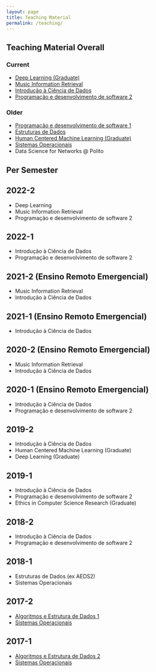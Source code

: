 ```yaml
---
layout: page
title: Teaching Material
permalink: /teaching/
---
```


## Teaching Material Overall

### Current

  * [Deep Learning (Graduate)](https://deep-ufmg.github.io/)
  * [Music Information Retrieval](https://docs.google.com/document/d/1UeDOMEwAl-XAONn7pS6_a7DtBrkGSft04EUwRI-xUQc)
  * [Introdução à Ciência de Dados](https://icd-ufmg.github.io)
  * [Programação e desenvolvimento de software 2](https://flaviovdf.github.io/pds2-ufmg)

### Older

  * [Programação e desenvolvimento de software 1](https://github.com/flaviovdf/programacao)
  * [Estruturas de Dados](https://github.com/flaviovdf/estruturas-de-dados)
  * [Human Centered Machine Learning (Graduate)](https://drive.google.com/open?id=173s0BS44S74Wag5mKQPZFRlB49ZTY7im)
  * [Sistemas Operacionais](https://github.com/flaviovdf/sistemas-operacionais)
  * Data Science for Networks @ Polito

## Per Semester

## 2022-2
  * Deep Learning
  * Music Information Retrieval
  * Programação e desenvolvimento de software 2
  
## 2022-1
  * Introdução à Ciência de Dados
  * Programação e desenvolvimento de software 2

## 2021-2 (Ensino Remoto Emergencial)
  * Music Information Retrieval
  * Introdução à Ciência de Dados
  
## 2021-1 (Ensino Remoto Emergencial)
  * Introdução à Ciência de Dados

## 2020-2 (Ensino Remoto Emergencial)
  * Music Information Retrieval
  * Introdução à Ciência de Dados

## 2020-1 (Ensino Remoto Emergencial)
  * Introdução à Ciência de Dados
  * Programação e desenvolvimento de software 2

## 2019-2
   * Introdução à Ciência de Dados
   * Human Centered Machine Learning (Graduate)
   * Deep Learning (Graduate)
   
## 2019-1
  * Introdução à Ciência de Dados
  * Programação e desenvolvimento de software 2
  * Ethics in Computer Science Research (Graduate)

## 2018-2
  * Introdução à Ciência de Dados
  * Programação e desenvolvimento de software 2

## 2018-1
  * Estruturas de Dados (ex AEDS2)
  * Sistemas Operacionais
  
## 2017-2
  * [Algoritmos e Estrutura de Dados 1](https://flaviovdf.github.io/AEDS1-2017-2)
  * [Sistemas Operacionais](https://flaviovdf.github.io/SO-2017-2)

## 2017-1
  * [Algoritmos e Estrutura de Dados 2](https://flaviovdf.github.io/AEDS2-2017-1)
  * [Sistemas Operacionais](https://flaviovdf.github.io/SO-2017-1)
